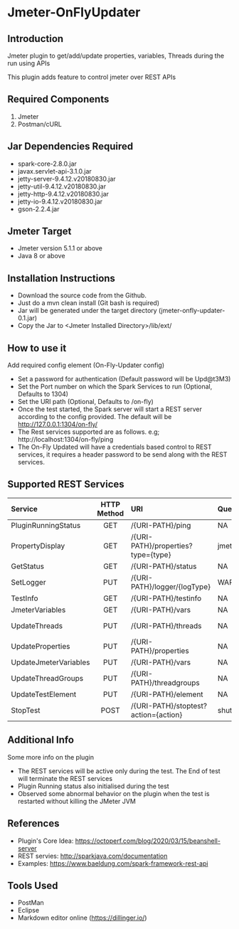 # Jmeter-OnFlyUpdater

## Introduction
Jmeter plugin to get/add/update properties, variables, Threads during the run using APIs

This plugin adds feature to control jmeter over REST APIs


## Required Components

1. Jmeter
2. Postman/cURL

## Jar Dependencies Required

* spark-core-2.8.0.jar
* javax.servlet-api-3.1.0.jar
* jetty-server-9.4.12.v20180830.jar
* jetty-util-9.4.12.v20180830.jar
* jetty-http-9.4.12.v20180830.jar
* jetty-io-9.4.12.v20180830.jar
* gson-2.2.4.jar


## Jmeter Target

* Jmeter version 5.1.1 or above
* Java 8 or above


## Installation Instructions

* Download the source code from the Github.
* Just do a mvn clean install (Git bash is required)
* Jar will be generated under the target directory (jmeter-onfly-updater-0.1.jar)
* Copy the Jar to \<Jmeter Installed Directory\>/lib/ext/

## How to use it
Add required config element (On-Fly-Updater config)

* Set a password for authentication (Default password will be Upd@t3M3)
* Set the Port number on which the Spark Services to run (Optional, Defaults to 1304)
* Set the URI path (Optional, Defaults to /on-fly)
* Once the test started, the Spark server will start a REST server according to the config provided. The default will be http://127.0.0.1:1304/on-fly/
* The Rest services supported are as follows. e.g; http://localhost:1304/on-fly/ping
* The On-Fly Updated will have a credentials based control to REST services, it requires a header password to be send along with the REST services.

## Supported REST Services

|Service|HTTP Method|URI|QueryParams|ReqBody|Status|
|:---|:---:|:---|:---|:---|:---:|
PluginRunningStatus|GET|/{URI-PATH}/ping|NA||Completed
PropertyDisplay|GET|/{URI-PATH}/properties?type={type}|jmeter/system||Completed
GetStatus|GET|/{URI-PATH}/status|NA||Completed
SetLogger|PUT|/{URI-PATH}/logger/{logType}|WARN/ERROR/DEBUG/OFF||Completed
TestInfo|GET|/{URI-PATH}/testinfo|NA||In Progress
JmeterVariables|GET|/{URI-PATH}/vars|NA||In Progress
UpdateThreads|PUT|/{URI-PATH}/threads|NA||ThreadRemoval working
UpdateProperties|PUT|/{URI-PATH}/properties|NA||Completed
UpdateJmeterVariables|PUT|/{URI-PATH}/vars|NA||In Progress
UpdateThreadGroups|PUT|/{URI-PATH}/threadgroups|NA||In Progress
UpdateTestElement|PUT|/{URI-PATH}/element|NA||In Progress
StopTest|POST|/{URI-PATH}/stoptest?action={action}|shutdown/stop||Completed

## Additional Info
Some more info on the plugin

* The REST services will be active only during the test. The End of test will terminate the REST services
* Plugin Running status also initialised during the test
* Observed some abnormal behavior on the plugin when the test is restarted without killing the JMeter JVM


## References
* Plugin's Core Idea: https://octoperf.com/blog/2020/03/15/beanshell-server
* REST servies: http://sparkjava.com/documentation
* Examples: https://www.baeldung.com/spark-framework-rest-api

## Tools Used
* PostMan
* Eclipse
* Markdown editor online (https://dillinger.io/)

